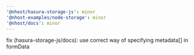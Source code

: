```yaml
---
'@nhost/hasura-storage-js': minor
'@nhost-examples/node-storage': minor
'@nhost/docs': minor
---
```


fix (hasura-storage-js/docs): use correct way of specifying metadata[] in formData
